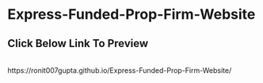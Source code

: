 ﻿# Express-Funded-Prop-Firm-Website
 <h2>Click Below Link To Preview</h2>
 <br>
 https://ronit007gupta.github.io/Express-Funded-Prop-Firm-Website/
